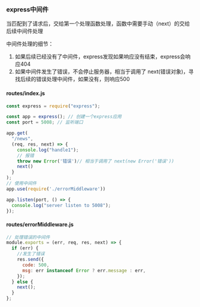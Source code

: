 ### express中间件

当匹配到了请求后，交给第一个处理函数处理，函数中需要手动（next）的交给后续中间件处理

中间件处理的细节：
 1. 如果后续已经没有了中间件，express发现如果响应没有结束，express会响应404
 2. 如果中间件发生了错误，不会停止服务器，相当于调用了 next(错误对象)，寻找后续的错误处理中间件，如果没有，则响应500

#### routes/index.js
```js
const express = require("express");

const app = express(); // 创建一个express应用
const port = 5008; // 监听端口

app.get(
  "/news",
  (req, res, next) => {
    console.log("handle1");
    // 报错
    throw new Error('错误')// 相当于调用了 next(new Error('错误'))
    next()
  }
);
// 使用中间件
app.use(require('./errorMiddleware'))

app.listen(port, () => {
  console.log("server listen to 5008");
});
```

#### routes/errorMiddleware.js
```js
// 处理错误的中间件
module.exports = (err, req, res, next) => {
  if (err) {
    //发生了错误
    res.send({
      code: 500,
      msg: err instanceof Error ? err.message : err,
    });
  } else {
    next();
  }
};
```